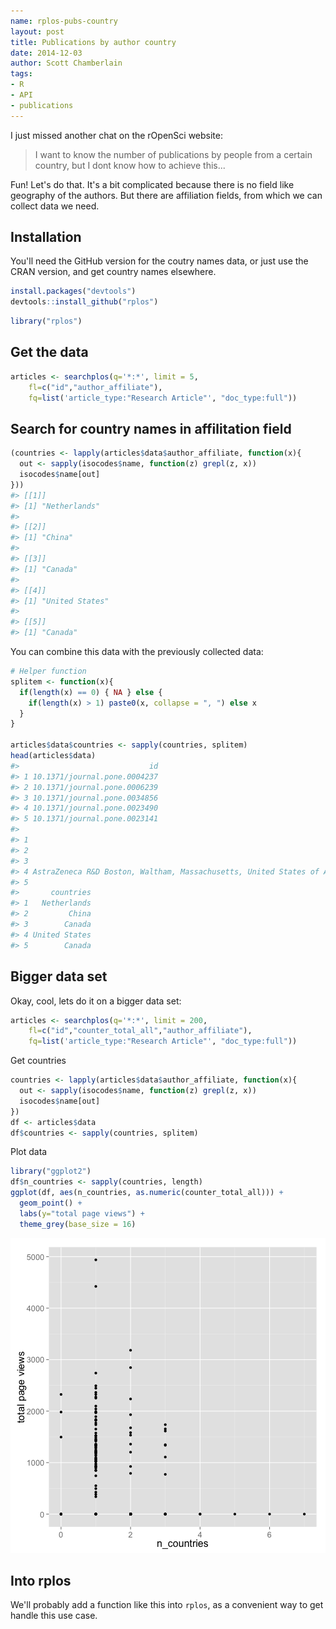 ```yaml
---
name: rplos-pubs-country
layout: post
title: Publications by author country
date: 2014-12-03
author: Scott Chamberlain
tags:
- R
- API
- publications
---
```




I just missed another chat on the rOpenSci website:

> I want to know the number of publications by people from a certain country, but I dont know how to achieve this...

Fun! Let's do that. It's a bit complicated because there is no field like geography of the authors. But there are affiliation fields, from which we can collect data we need.

## Installation

You'll need the GitHub version for the coutry names data, or just use the CRAN version, and get country names elsewhere. 


```r
install.packages("devtools")
devtools::install_github("rplos")
```


```r
library("rplos")
```

## Get the data


```r
articles <- searchplos(q='*:*', limit = 5,
    fl=c("id","author_affiliate"), 
    fq=list('article_type:"Research Article"', "doc_type:full"))
```

## Search for country names in affilitation field


```r
(countries <- lapply(articles$data$author_affiliate, function(x){
  out <- sapply(isocodes$name, function(z) grepl(z, x))
  isocodes$name[out]
}))
#> [[1]]
#> [1] "Netherlands"
#> 
#> [[2]]
#> [1] "China"
#> 
#> [[3]]
#> [1] "Canada"
#> 
#> [[4]]
#> [1] "United States"
#> 
#> [[5]]
#> [1] "Canada"
```

You can combine this data with the previously collected data:


```r
# Helper function
splitem <- function(x){
  if(length(x) == 0) { NA } else {
    if(length(x) > 1) paste0(x, collapse = ", ") else x
  }
}

articles$data$countries <- sapply(countries, splitem)
head(articles$data)
#>                             id
#> 1 10.1371/journal.pone.0004237
#> 2 10.1371/journal.pone.0006239
#> 3 10.1371/journal.pone.0034856
#> 4 10.1371/journal.pone.0023490
#> 5 10.1371/journal.pone.0023141
#>                                                                                                                                                                                                                                                                                                                                                                                                                                                                                                                          author_affiliate
#> 1                                                                                                                                        Division of General Internal Medicine, Department of Medicine, Radboud University Nijmegen Medical Center, Nijmegen, The Netherlands; Nijmegen Institute of Infection, Inflammation and Immunity (N4i), Nijmegen, The Netherlands; Department of Pharmacology and Toxicology, Nijmegen Center for Molecular Life Sciences, Radboud University Nijmegen Medical Center, Nijmegen, The Netherlands
#> 2                                                                                                                                                                                                                                                                                                                                                              State Key Laboratory of Cognitive Neuroscience and Learning, Beijing Normal University, Beijing, China; Graduate University of Chinese Academy of Sciences, Beijing, China
#> 3                                                                                                                                                                                                                                                                                                         Rotman Research Institute of Baycrest, Toronto, Ontario, Canada; Department of Psychology, University of Toronto, Toronto, Ontario, Canada; Dalla Lana School of Public Health, University of Toronto, Toronto, Ontario, Canada
#> 4 AstraZeneca R&D Boston, Waltham, Massachusetts, United States of America; Department of Biology, Rosenstiel Basic Medical Sciences Research Center, Brandeis University, Waltham, Massachusetts, United States of America; Laboratory of Molecular Carcinogenesis, National Institute of Environmental Health Sciences, National Institutes of Health, Research Triangle Park, North Carolina, United States of America; Molecular Cardiology Research Institute, Tufts Medical Center, Boston, Massachusetts, United States of America
#> 5                                                                                                                                                                                                                                                                                                                                                                                                                                                                  Department of Medicine, McMaster University, Hamilton, Ontario, Canada
#>       countries
#> 1   Netherlands
#> 2         China
#> 3        Canada
#> 4 United States
#> 5        Canada
```

## Bigger data set

Okay, cool, lets do it on a bigger data set:


```r
articles <- searchplos(q='*:*', limit = 200,
    fl=c("id","counter_total_all","author_affiliate"), 
    fq=list('article_type:"Research Article"', "doc_type:full"))
```

Get countries


```r
countries <- lapply(articles$data$author_affiliate, function(x){
  out <- sapply(isocodes$name, function(z) grepl(z, x))
  isocodes$name[out]
})
df <- articles$data
df$countries <- sapply(countries, splitem)
```

Plot data


```r
library("ggplot2")
df$n_countries <- sapply(countries, length)
ggplot(df, aes(n_countries, as.numeric(counter_total_all))) +
  geom_point() +
  labs(y="total page views") + 
  theme_grey(base_size = 16)
```

![](/public/img/2014-12-03-rplos-pubs-country/unnamed-chunk-9-1.png) 

## Into rplos

We'll probably add a function like this into `rplos`, as a convenient way to get handle this use case.
